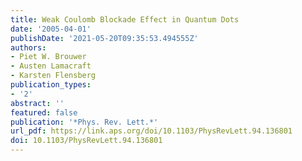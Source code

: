 ```yaml
---
title: Weak Coulomb Blockade Effect in Quantum Dots
date: '2005-04-01'
publishDate: '2021-05-20T09:35:53.494555Z'
authors:
- Piet W. Brouwer
- Austen Lamacraft
- Karsten Flensberg
publication_types:
- '2'
abstract: ''
featured: false
publication: '*Phys. Rev. Lett.*'
url_pdf: https://link.aps.org/doi/10.1103/PhysRevLett.94.136801
doi: 10.1103/PhysRevLett.94.136801
---
```


